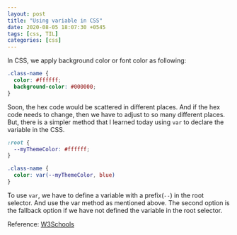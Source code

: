 ```yaml
---
layout: post
title: "Using variable in CSS"
date: 2020-08-05 18:07:30 +0545
tags: [css, TIL]
categories: [css]
---
```


In CSS, we apply background color or font color as following: 

```css
.class-name {
  color: #ffffff;
  background-color: #000000;
}
```

Soon, the hex code would be scattered in different places. And if the hex code needs to change, then we have to adjust to so many different places. But, there is a simpler method that I learned today using `var` to declare the variable in the CSS.

```css
:root {
  --myThemeColor: #ffffff;
}

.class-name {
  color: var(--myThemeColor, blue)
}
```

To use `var`, we have to define a variable with a prefix(`--`) in the root selector. And use the var method as mentioned above. The second option is the fallback option if we have not defined the variable in the root selector.


Reference:
[W3Schools](https://www.w3schools.com/css/css3_variables.asp)